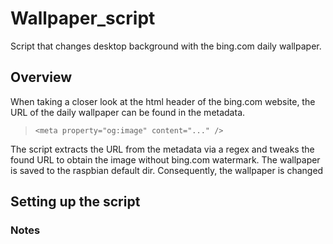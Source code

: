 # Wallpaper_script
Script that changes desktop background with the bing.com daily wallpaper.

## Overview
When taking a closer look at the html header of the bing.com website,
the URL of the daily wallpaper can be found in the metadata.

> `<meta property="og:image" content="..." />`

The script extracts the URL from the metadata via a regex
and tweaks the found URL to obtain the image without bing.com watermark.
The wallpaper is saved to the raspbian default dir.
Consequently, the wallpaper is changed 

## Setting up the script    


### Notes
